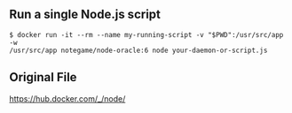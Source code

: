 ## Run a single Node.js script

```console
$ docker run -it --rm --name my-running-script -v "$PWD":/usr/src/app -w
/usr/src/app notegame/node-oracle:6 node your-daemon-or-script.js
```

## Original File

https://hub.docker.com/_/node/